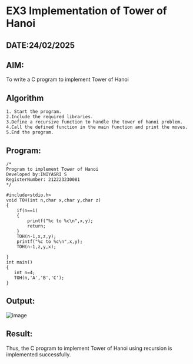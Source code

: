 # EX3 Implementation of Tower of Hanoi
## DATE:24/02/2025
## AIM:
To write a C program to implement Tower of Hanoi

## Algorithm
```
1. Start the program.
2.Include the required libraries.
3.Define a recursive function to handle the tower of hanoi problem.
4.Call the defined function in the main function and print the moves.
5.End the program.
```
## Program:
```
/*
Program to implement Tower of Hanoi
Developed by:INIYASRI S
RegisterNumber: 212223230081
*/

#include<stdio.h>
void TOH(int n,char x,char y,char z)
{
    if(n==1)
    {
        printf("%c to %c\n",x,y);
        return;
    }
    TOH(n-1,x,z,y);
    printf("%c to %c\n",x,y);
    TOH(n-1,z,y,x);
    
}
int main()
{
   int n=4;
   TOH(n,'A','B','C');
}
```

## Output:
![image](https://github.com/user-attachments/assets/abdcc1aa-f92f-4613-960b-db3c63f7f5ec)



## Result:
Thus, the C program to implement Tower of Hanoi using recursion is implemented successfully.
